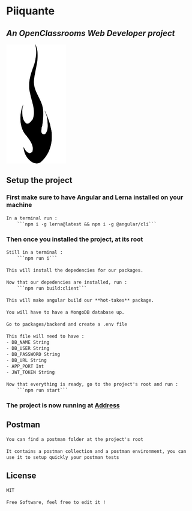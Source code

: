 # Piiquante

## _An OpenClassrooms Web Developer project_

![Piiquante's logo](https://github.com/Florok10/piiquante/blob/main/packages/frontend/src/assets/images/flame.png 'Awesome logo')

## Setup the project

### First make sure to have Angular and Lerna installed on your machine

    In a terminal run :
    	```npm i -g lerna@latest && npm i -g @angular/cli```

### Then once you installed the project, at its **root**

    Still in a terminal :
    	```npm run i```

    This will install the depedencies for our packages.

    Now that our depedencies are installed, run :
    	```npm run build:client```

    This will make angular build our **hot-takes** package.

    You will have to have a MongoDB database up.

    Go to packages/backend and create a .env file

    This file will need to have :
    - DB_NAME String
    - DB_USER String
    - DB_PASSWORD String
    - DB_URL String
    - APP_PORT Int
    - JWT_TOKEN String

    Now that everything is ready, go to the project's root and run :
    	```npm run start```

### The project is now running at [Address](http://localhost:4200)

## Postman

    You can find a postman folder at the project's root

    It contains a postman collection and a postman environment, you can use it to setup quickly your postman tests

## License

    MIT

    Free Software, feel free to edit it !
